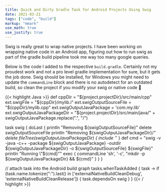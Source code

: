 ```yaml
---
title: Quick and Dirty Gradle Task for Android Projects Using Swig
date: 2021-03-21
tags: ["code", "build"]
markup: "mmark"
use_math: true
use_justify: true
---
```


Swig is really great to wrap native projects. I have been working on wrapping native code in an Android app, figuring out how to run swig as part of the gradle build pipeline took me way too many google queries.

<!--more-->

Below is the code I added to the respective `build.gradle`. Certainly not my proudest work and not a pro level gradle implementation for sure, but it gets the job done.
Swig should be installed, for Windows you might need to update the `commandLine` block and there is no autodetect for an outdated build, so clean the project if you modify your swig or native code :shower:


{{< highlight Java >}}
def cppDir = "${project.projectDir}/src/main/cpp"
ext.swigFile = "${cppDir}/mylib.i"
ext.swigOutputSourceFile = "${cppDir}/mylib.cpp"
ext.swigOutputJavaPackage = 'com.my.lib'
ext.swigOutputJavaPackageDir = "${project.projectDir}/src/main/java/" + swigOutputJavaPackage.replace(".", "/")

task swig {
    doLast {
        println "Removing ${swigOutputSourceFile}"
        delete swigOutputSourceFile
        println "Removing ${swigOutputJavaPackageDir}/*"
        delete fileTree(swigOutputJavaPackageDir) {
            include '*'
        }
        def cmd = "swig -v -java -c++ -package ${swigOutputJavaPackage} -outdir ${swigOutputJavaPackageDir} -o ${swigOutputSourceFile} ${swigFile}"
        println "Running \"${cmd}\""
        exec {
            commandLine 'sh', '-c', "mkdir -p ${swigOutputJavaPackageDir} && ${cmd}"
        }
    }
}

// attach task into the Android build graph
tasks.whenTaskAdded { task ->
    if (task.name.tokenize(":").last() in ['externalNativeBuildCleanDebug', 'externalNativeBuildCleanRelease']) {
        task.dependsOn swig
    }
}
{{< / highlight >}}


